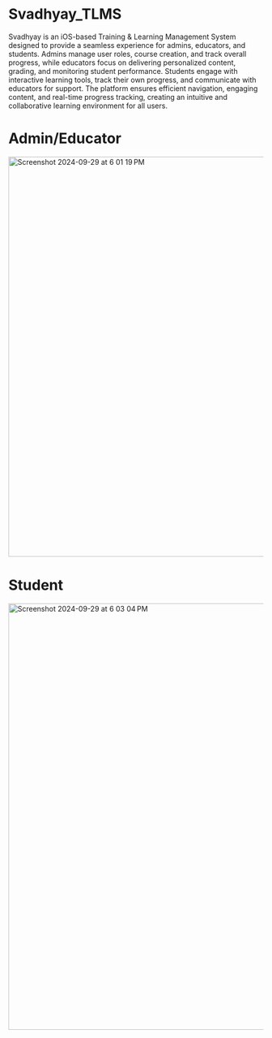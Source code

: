 # Svadhyay_TLMS

Svadhyay is an iOS-based Training & Learning Management System designed to provide a seamless experience for admins, educators, and students. Admins manage user roles, course creation, and track overall progress, while educators focus on delivering personalized content, grading, and monitoring student performance. Students engage with interactive learning tools, track their own progress, and communicate with educators for support. The platform ensures efficient navigation, engaging content, and real-time progress tracking, creating an intuitive and collaborative learning environment for all users.

# Admin/Educator
<img width="788" alt="Screenshot 2024-09-29 at 6 01 19 PM" src="https://github.com/user-attachments/assets/85f10615-68c2-4060-a185-5c0af46f012e">

# Student
<img width="840" alt="Screenshot 2024-09-29 at 6 03 04 PM" src="https://github.com/user-attachments/assets/4a3eca32-c8ed-434b-9918-b6941d388cf5">

